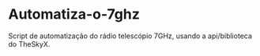 # Automatiza-o-7ghz

Script de automatização do rádio telescópio 7GHz, usando a api/biblioteca do TheSkyX.
